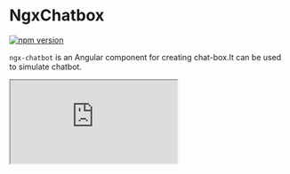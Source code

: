# NgxChatbox

[![npm version](https://badge.fury.io/js/ngx-chatbox.svg)](https://badge.fury.io/js/ngx-chatbox)

`ngx-chatbot` is an Angular component for creating chat-box.It can be used to simulate chatbot.

<iframe src="https://codesandbox.io/embed/elastic-rhodes-50jxh?fontsize=14&hidenavigation=1&theme=dark">

## Installation

To use ngx-datatable in your project install it via [npm](https://www.npmjs.com/package/@swimlane/ngx-datatable):

```
npm i ngx-chatbox
```

## Usage example

AppModule.ts
```typescript
import { BrowserModule } from "@angular/platform-browser";
import { NgModule } from "@angular/core";

import { AppComponent } from "./app.component";
import { NgxChatboxModule } from "ngx-chatbox";
import { CommonModule } from "@angular/common";
import { FormsModule } from "@angular/forms";
@NgModule({
  declarations: [AppComponent],
  imports: [BrowserModule, NgxChatboxModule, CommonModule, FormsModule],
  providers: [],
  bootstrap: [AppComponent]
})
export class AppModule {}
```




Working demo can be found below
https://codesandbox.io/s/ngx-chatbox-demo-50jxh


How 



